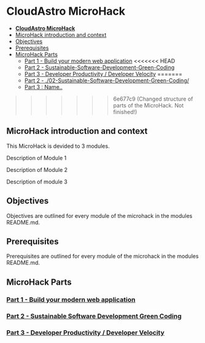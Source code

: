 # **CloudAstro MicroHack**

- [**CloudAstro MicroHack**](#cloudastro-microhack)
- [MicroHack introduction and context](#microhack-introduction-and-context)
- [Objectives](#objectives)
- [Prerequisites](#prerequisites)
- [MicroHack Parts](#microhack-parts)
  - [Part 1 - Build your modern web application](./01-build-your-modern-web-application/README.md)
<<<<<<< HEAD
  - [Part 2 - Sustainable-Software-Development-Green-Coding](./02-Sustainable-Software-Development-Green-Coding/)
  - [Part 3 - Developer Productivity / Developer Velocity](./03-Developer-Productivity/Developer-Velocity/README.md)
=======
  - [Part 2 - ./02-Sustainable-Software-Development-Green-Coding/](./03-developer-productivity-developer-velocity/5-Moving-a-containerised-app-to-PaaS-serverless/)
  - [Part 3 : Name..](./03-developer-productivity-developer-velocity/)
>>>>>>> 6e677c9 (Changed structure of parts of the MicroHack. Not finished!)

## MicroHack introduction and context

This MicroHack is devided to 3 modules.

Description of Module 1

Description of Module 2

Description of module 3

## Objectives

Objectives are outlined for every module of the microhack in the modules README.md.

## Prerequisites

Prerequisites are outlined for every module of the microhack in the modules README.md.

## MicroHack Parts

### [Part 1 - Build your modern web application](./01-build-your-modern-web-application/README.md)

### [Part 2 - Sustainable Software Development Green Coding](./02-Sustainable-Software-Development-Green-Coding/README.md)

### [Part 3 - Developer Productivity / Developer Velocity ](./03-Developer-Productivity/Developer-Velocity/README.md)
